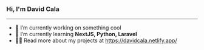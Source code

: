 ### Hi, I'm David Cala

-------

- 🔭 I’m currently working on something cool
- 🌱 I’m currently learning **NextJS, Python, Laravel**
- 👨‍💻  Read more about my projects at https://davidcala.netlify.app/


<!---
caladavid/caladavid is a ✨ special ✨ repository because its `README.md` (this file) appears on your GitHub profile.
You can click the Preview link to take a look at your changes.
--->

